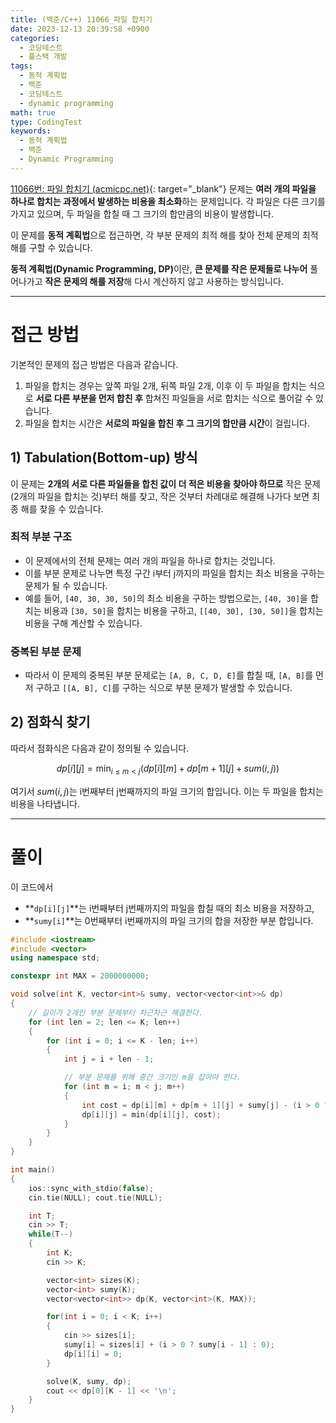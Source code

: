 ```yaml
---
title: (백준/C++) 11066_파일 합치기
date: 2023-12-13 20:39:58 +0900
categories:
  - 코딩테스트
  - 풀스택 개발
tags:
  - 동적 계획법
  - 백준
  - 코딩테스트
  - dynamic programming
math: true
type: CodingTest
keywords:
  - 동적 계획법
  - 백준
  - Dynamic Programming
---
```


[11066번: 파일 합치기 (acmicpc.net)](https://www.acmicpc.net/problem/11066){: target="_blank"} 문제는 **여러 개의 파일을 하나로 합치는 과정에서 발생하는 비용을 최소화**하는 문제입니다. 각 파일은 다른 크기를 가지고 있으며, 두 파일을 합칠 때 그 크기의 합만큼의 비용이 발생합니다.

이 문제를 **동적 계획법**으로 접근하면, 각 부분 문제의 최적 해를 찾아 전체 문제의 최적 해를 구할 수 있습니다.

<span class="keyword">**동적 계획법(Dynamic Programming, DP)**</span>이란, <span class="font_highlight">**큰 문제를 작은 문제들로 나누어**</span> 풀어나가고 <span class="font_highlight">**작은 문제의 해를 저장**</span>해 다시 계산하지 않고 사용하는 방식입니다.

---

# 접근 방법

기본적인 문제의 접근 방법은 다음과 같습니다.

1. 파일을 합치는 경우는 앞쪽 파일 2개, 뒤쪽 파일 2개, 이후 이 두 파일을 합치는 식으로 **서로 다른 부분을 먼저 합친 후** 합쳐진 파일들을 서로 합치는 식으로 풀어갈 수 있습니다.
2. 파일을 합치는 시간은 **서로의 파일을 합친 후 그 크기의 합만큼 시간**이 걸립니다.

## 1) Tabulation(Bottom-up) 방식

이 문제는 **2개의 서로 다른 파일들을 합친 값이 더 적은 비용을 찾아야 하므로** 작은 문제(2개의 파일을 합치는 것)부터 해를 찾고, 작은 것부터 차례대로 해결해 나가다 보면 최종 해를 찾을 수 있습니다.

### 최적 부분 구조

- 이 문제에서의 전체 문제는 여러 개의 파일을 하나로 합치는 것입니다.
- 이를 부분 문제로 나누면 특정 구간 i부터 j까지의 파일을 합치는 최소 비용을 구하는 문제가 될 수 있습니다.
- 예를 들어, `[40, 30, 30, 50]`의 최소 비용을 구하는 방법으로는, `[40, 30]`을 합치는 비용과 `[30, 50]`을 합치는 비용을 구하고, `[[40, 30], [30, 50]]`을 합치는 비용을 구해 계산할 수 있습니다.

### 중복된 부분 문제

- 따라서 이 문제의 중복된 부분 문제로는 `[A, B, C, D, E]`를 합칠 때, `[A, B]`를 먼저 구하고 `[[A, B], C]`를 구하는 식으로 부분 문제가 발생할 수 있습니다.

## 2) 점화식 찾기

따라서 점화식은 다음과 같이 정의될 수 있습니다.

$$
dp[i][j]=\min_{ { i\le m<j } }(dp[i][m]+dp[m+1][j]+sum(i,j))
$$

여기서 $sum(i,j)$는 i번째부터 j번째까지의 파일 크기의 합입니다. 이는 두 파일을 합치는 비용을 나타냅니다.

---

# 풀이

이 코드에서

- **`dp[i][j]`**는 i번째부터 j번째까지의 파일을 합칠 때의 최소 비용을 저장하고,
- **`sumy[i]`**는 0번째부터 i번째까지의 파일 크기의 합을 저장한 부분 합입니다.

```cpp
#include <iostream>
#include <vector>
using namespace std;

constexpr int MAX = 2000000000;

void solve(int K, vector<int>& sumy, vector<vector<int>>& dp)
{
	// 길이가 2개인 부분 문제부터 차근차근 해결한다.
	for (int len = 2; len <= K; len++)
	{
		for (int i = 0; i <= K - len; i++)
		{
			int j = i + len - 1;

			// 부분 문제를 위해 중간 크기인 m을 잡아야 한다.
			for (int m = i; m < j; m++)
			{
				int cost = dp[i][m] + dp[m + 1][j] + sumy[j] - (i > 0 ? sumy[i - 1] : 0);
				dp[i][j] = min(dp[i][j], cost);
			}
		}
	}
}

int main()
{
	ios::sync_with_stdio(false);
	cin.tie(NULL); cout.tie(NULL);

	int T;
	cin >> T;
	while(T--)
	{
		int K;
		cin >> K;

		vector<int> sizes(K);
		vector<int> sumy(K);
		vector<vector<int>> dp(K, vector<int>(K, MAX));

		for(int i = 0; i < K; i++)
		{
			cin >> sizes[i];
			sumy[i] = sizes[i] + (i > 0 ? sumy[i - 1] : 0);
			dp[i][i] = 0;
		}

		solve(K, sumy, dp);
		cout << dp[0][K - 1] << '\n';
	}
}
```
